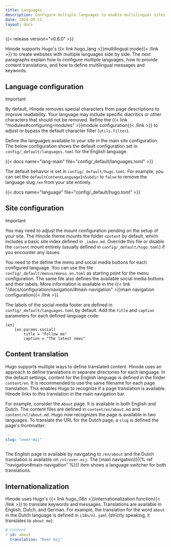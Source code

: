 ```yaml
---
title: Languages
description: Configure multiple languages to enable multilingual sites.
date: 2024-09-11
layout: docs
---
```


{{< release version="v0.6.0" >}}

Hinode supports Hugo's {{< link hugo_lang >}}multilingual mode{{< /link >}} to create websites with multiple languages side by side. The next paragraphs explain how to configure multiple languages, how to provide content translations, and how to define multilingual messages and keywords.

## Language configuration

> [!IMPORTANT]
> By default, Hinode removes special characters from page descriptions to improve readability. Your language may include specific diacritics or other characters that should not be removed. Refine the {{< link "modules#configuring-modules" >}}module configuration{{< /link >}} to adjust or bypass the default character filter (`utils.filter`).

Define the languages available to your site in the main site configuration. The below configuration shows the default configuration set in `config/_default/languages.toml` for the English language.

{{< docs name="lang-main" file="config/_default/languages.toml" >}}

The default behavior is set in `config/_default/hugo.toml`. For example, you can set the `defaultContentLanguageInSubdir` to `false` to remove the language slug `/en` from your site entirely.

{{< docs name="language" file="config/_default/hugo.toml" >}}

## Site configuration

> [!IMPORTANT]
> You may need to adjust the mount configuration pending on the setup of your site. The Hinode theme mounts the folder `content` by default, which includes a basic site index defined in `_index.md`. Override this file or disable the `content` mount entirely (usually defined in `config/_default/hugo.toml`) if you encounter any issues.

You need to the define the menu and social media buttons for each configured language. You can use the file `config/_default/menus/menus.en.toml` as starting point for the menu configuration. The same file also defines the available social media buttons and their labels. More information is available in the {{< link "/docs/configuration/navigation/#main-navigation" >}}main navigation configuration{{< /link >}}. 

The labels of the social media footer are defined in `config/_default/languages.toml` by default. Add the `title` and `caption` parameters for each defined language code:

```
[en]
    [en.params.social]
        title = "Follow me"
        caption = "The latest news"
```

## Content translation

Hugo supports multiple ways to define translated content. Hinode uses an approach to define translations in separate directories for each language. In the default settings, content for the English language is defined in the folder `content/en`. It is recommended to use the same filename for each page translation. This enables Hugo to recognize if a page translation is available. Hinode links to this translation in the main navigation bar.

For example, consider the `About` page. It is available in both English and Dutch. The content files are defined in `content/en/about.md` and `content/nl/about.md`. Hugo now recognizes the page is available in two languages. To translate the URL for the Dutch page, a `slug` is defined the page's frontmatter:

```yml
---
slug: "over-mij"
---
```

The English page is available by navigating to `/en/about` and the Dutch translation is available on `/nl/over-mij`. The [main navigation]({{% ref "navigation#main-navigation" %}}) item shows a language switcher for both translations.

## Internationalization

Hinode uses Hugo's {{< link hugo_i18n >}}internationalization function{{< /link >}} to translate keywords and messages. Translations are available in English, Dutch, and German. For example, the translation for the word `about` in the Dutch language is defined in `i18n/nl.yaml` (strictly speaking, it translates to `about me`).

```yml
# Content
- id: about
  translation: "Over mij"
```
